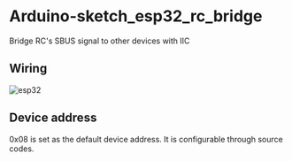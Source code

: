# Arduino-sketch_esp32_rc_bridge
Bridge RC's SBUS signal to other devices with IIC

## Wiring
![esp32](https://github.com/xinjuezou-whi/Arduino-sketch_esp32_rc_bridge/assets/72239958/5d3f383e-ad72-47c3-995c-11138f2d1f09)

## Device address
0x08 is set as the default device address. It is configurable through source codes.
